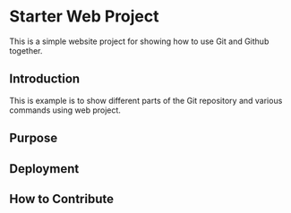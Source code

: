 # Starter Web Project

This is a simple website project for showing how to use Git and Github together.

## Introduction

This is example is to show different parts of the Git repository and various commands using web project.

## Purpose

## Deployment

## How to Contribute
